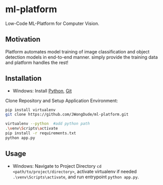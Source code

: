 # ml-platform 
Low-Code ML-Platform for Computer Vision.  

## Motivation 
Platform automates model training of image classification and object detection models in end-to-end manner.
simply provide the training data and platform handles the rest!

## Installation 
- Windows: 
Install [Python](https://www.python.org/downloads/), [Git](https://git-scm.com/downloads) 

Clone Repository and Setup Application Environment: 
```bash
pip install virtualenv
git clone https://github.com/JWongDude/ml-platform.git

virtualenv --python  #add python path
.\venv\Scripts\activate
pip install -r requirements.txt
python app.py 
```

## Usage
- Windows:
Navigate to Project Directory `cd <path/to/project/directory>`, activate virtualenv if needed `.\venv\Scripts\activate`, and run entrypoint `python app.py`.
